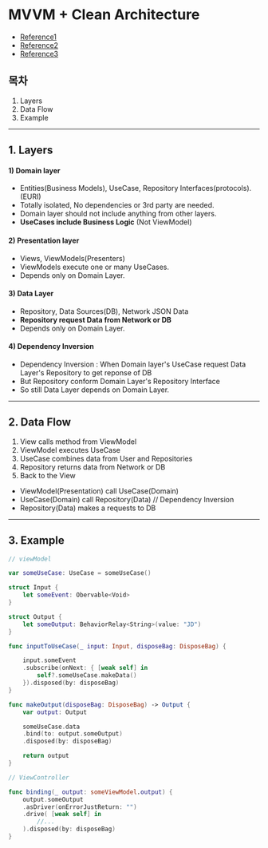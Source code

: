 # MVVM + Clean Architecture
- [Reference1](https://github.com/kudoleh/iOS-Clean-Architecture-MVVM)
- [Reference2](https://tech.olx.com/clean-architecture-and-mvvm-on-ios-c9d167d9f5b3)
- [Reference3](https://jeonyeohun.tistory.com/305)

## 목차
1. Layers
2. Data Flow
3. Example
---

## 1. Layers
#### 1) Domain layer
- Entities(Business Models), UseCase, Repository Interfaces(protocols). (EURI)
- Totally isolated, No dependencies or 3rd party are needed.
- Domain layer should not include anything from other layers.
- **UseCases include Business Logic** (Not ViewModel)

#### 2) Presentation layer
- Views, ViewModels(Presenters)
- ViewModels execute one or many UseCases.
- Depends only on Domain Layer.

#### 3) Data Layer
- Repository, Data Sources(DB), Network JSON Data
- **Repository request Data from Network or DB**
- Depends only on Domain Layer.

#### 4) Dependency Inversion
- Dependency Inversion : When Domain layer's UseCase request Data Layer's Repository to get reponse of DB
- But Repository conform Domain Layer's Repository Interface
- So still Data Layer depends on Domain Layer.

---

## 2. Data Flow
1. View calls method from ViewModel
2. ViewModel executes UseCase
3. UseCase combines data from User and Repositories
4. Repository returns data from Network or DB
5. Back to the View

- ViewModel(Presentation) call UseCase(Domain)
- UseCase(Domain) call Repository(Data) // Dependency Inversion
- Repository(Data) makes a requests to DB

---

## 3. Example

```swift
// viewModel

var someUseCase: UseCase = someUseCase()

struct Input {
    let someEvent: Obervable<Void>
}

struct Output {
    let someOutput: BehaviorRelay<String>(value: "JD")
}

func inputToUseCase(_ input: Input, disposeBag: DisposeBag) {

    input.someEvent
    .subscribe(onNext: { [weak self] in
        self?.someUseCase.makeData()
    }).disposed(by: disposeBag)
}

func makeOutput(disposeBag: DisposeBag) -> Output {
    var output: Output

    someUseCase.data    
    .bind(to: output.someOutput)
    .disposed(by: disposeBag)

    return output
}

// ViewController

func binding(_ output: someViewModel.output) {
    output.someOutput
    .asDriver(onErrorJustReturn: "")
    .drive( [weak self] in
        //...
    ).disposed(by: disposeBag)
}

```